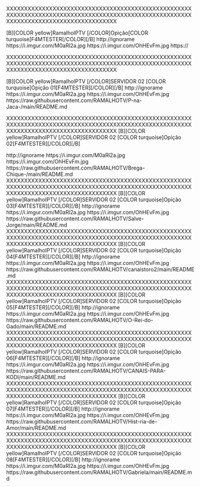 <?xml version="1.0" encoding="UTF-8" standalone="yes"?>
XXXXXXXXXXXXXXXXXXXXXXXXXXXXXXXXXXXXXXXXXXXXXXXXXXXXXXXXXXXXXXXXXXXXXXXXXXXXXXXXXXXXXXXXXXXXXXXXXXXXXXXXXXXXXXXXXXXXXXXXXXXXXXXXXXXXXXX<channels>

<channels>
<channel>
<name>[B][COLOR  yellow]RamalhoIPTV [/COLOR]Opição[COLOR turquoise]F4MTESTER[/COLOR][/B]</name>
<link>http://ignorame</link>
<thumbnail>https://i.imgur.com/M0aRl2a.jpg</thumbnail>
<fanart>https://i.imgur.com/OhHEvFm.jpg</fanart>
<externallink>https://</externallink>
</channel>
</channels>

XXXXXXXXXXXXXXXXXXXXXXXXXXXXXXXXXXXXXXXXXXXXXXXXXXXXXXXXXXXXXXXXXXXXXXXXXXXXXXXXXXXXXXXXXXXXXXXXXXXXXXXXXXXXXXXXXXXXXXXXXXXXXXXXXXXXXXX<channels>

<channels>
<channel>
<name>[B][COLOR  yellow]RamalhoIPTV [/COLOR]SERVIDOR 02 [COLOR turquoise]Opição 01[F4MTESTER][/COLOR][/B]</name>
<link>http://ignorame</link>
<thumbnail>https://i.imgur.com/M0aRl2a.jpg</thumbnail>
<fanart>https://i.imgur.com/OhHEvFm.jpg</fanart>
<externallink>https://raw.githubusercontent.com/RAMALHOTV/P-na-Jaca-/main/README.md</externallink>
</channel>
</channels>

XXXXXXXXXXXXXXXXXXXXXXXXXXXXXXXXXXXXXXXXXXXXXXXXXXXXXXXXXXXXXXXXXXXXXXXXXXXXXXXXXXXXXXXXXXXXXXXXXXXXXXXXXXXXXXXXXXXXXXXXXXXXXXXXXXXXXXX<channels>
<channels>
<channel>
<name>[B][COLOR  yellow]RamalhoIPTV [/COLOR]SERVIDOR 02 [COLOR turquoise]Opição 02[F4MTESTER][/COLOR][/B]</name>
<link>http://ignorame</link>
<thumbnail>https://i.imgur.com/M0aRl2a.jpg</thumbnail>
<fanart>https://i.imgur.com/OhHEvFm.jpg</fanart>
<externallink>https://raw.githubusercontent.com/RAMALHOTV/Brega-Chique-/main/README.md</externallink>
</channel>
</channels>
XXXXXXXXXXXXXXXXXXXXXXXXXXXXXXXXXXXXXXXXXXXXXXXXXXXXXXXXXXXXXXXXXXXXXXXXXXXXXXXXXXXXXXXXXXXXXXXXXXXXXXXXXXXXXXXXXXXXXXXXXXXXXXXXXXXXXXX<channels>

<channels>
<channel>
<name>[B][COLOR  yellow]RamalhoIPTV [/COLOR]SERVIDOR 02 [COLOR turquoise]Opição 03[F4MTESTER][/COLOR][/B]</name>
<link>http://ignorame</link>
<thumbnail>https://i.imgur.com/M0aRl2a.jpg</thumbnail>
<fanart>https://i.imgur.com/OhHEvFm.jpg</fanart>
<externallink>https://raw.githubusercontent.com/RAMALHOTV/Salve-Jorge/main/README.md</externallink>
</channel>
</channels>
XXXXXXXXXXXXXXXXXXXXXXXXXXXXXXXXXXXXXXXXXXXXXXXXXXXXXXXXXXXXXXXXXXXXXXXXXXXXXXXXXXXXXXXXXXXXXXXXXXXXXXXXXXXXXXXXXXXXXXXXXXXXXXXXXXXXXXX<channels>
<channels>
<channel>
<name>[B][COLOR  yellow]RamalhoIPTV [/COLOR]SERVIDOR 02 [COLOR turquoise]Opição 04[F4MTESTER][/COLOR][/B]</name>
<link>http://ignorame</link>
<thumbnail>https://i.imgur.com/M0aRl2a.jpg</thumbnail>
<fanart>https://i.imgur.com/OhHEvFm.jpg</fanart>
<externallink>https://raw.githubusercontent.com/RAMALHOTV/canaistoro2/main/README.md</externallink>
</channel>
</channels>
XXXXXXXXXXXXXXXXXXXXXXXXXXXXXXXXXXXXXXXXXXXXXXXXXXXXXXXXXXXXXXXXXXXXXXXXXXXXXXXXXXXXXXXXXXXXXXXXXXXXXXXXXXXXXXXXXXXXXXXXXXXXXXXXXXXXXXX<channels>
<channels>
<channel>
<name>[B][COLOR  yellow]RamalhoIPTV [/COLOR]SERVIDOR 02 [COLOR turquoise]Opição 05[F4MTESTER][/COLOR][/B]</name>
<link>http://ignorame</link>
<thumbnail>https://i.imgur.com/M0aRl2a.jpg</thumbnail>
<fanart>https://i.imgur.com/OhHEvFm.jpg</fanart>
<externallink>https://raw.githubusercontent.com/RAMALHOTV/O-Rei-do-Gado/main/README.md</externallink>
</channel>
</channels>
XXXXXXXXXXXXXXXXXXXXXXXXXXXXXXXXXXXXXXXXXXXXXXXXXXXXXXXXXXXXXXXXXXXXXXXXXXXXXXXXXXXXXXXXXXXXXXXXXXXXXXXXXXXXXXXXXXXXXXXXXXXXXXXXXXXXXXX<channels>
<channels>
<channel>
<name>[B][COLOR  yellow]RamalhoIPTV [/COLOR]SERVIDOR 02 [COLOR turquoise]Opição 06[F4MTESTER][/COLOR][/B]</name>
<link>http://ignorame</link>
<thumbnail>https://i.imgur.com/M0aRl2a.jpg</thumbnail>
<fanart>https://i.imgur.com/OhHEvFm.jpg</fanart>
<externallink>https://raw.githubusercontent.com/RAMALHOTV/CANAIS-PARA-KODI/main/README.md</externallink>
</channel>
</channels>
XXXXXXXXXXXXXXXXXXXXXXXXXXXXXXXXXXXXXXXXXXXXXXXXXXXXXXXXXXXXXXXXXXXXXXXXXXXXXXXXXXXXXXXXXXXXXXXXXXXXXXXXXXXXXXXXXXXXXXXXXXXXXXXXXXXXXXX<channels>
<channels>
<channel>
<name>[B][COLOR  yellow]RamalhoIPTV [/COLOR]SERVIDOR 02 [COLOR turquoise]Opição 07[F4MTESTER][/COLOR][/B]</name>
<link>http://ignorame</link>
<thumbnail>https://i.imgur.com/M0aRl2a.jpg</thumbnail>
<fanart>https://i.imgur.com/OhHEvFm.jpg</fanart>
<externallink>https://raw.githubusercontent.com/RAMALHOTV/Hist-ria-de-Amor/main/README.md</externallink>
</channel>
</channels>
XXXXXXXXXXXXXXXXXXXXXXXXXXXXXXXXXXXXXXXXXXXXXXXXXXXXXXXXXXXXXXXXXXXXXXXXXXXXXXXXXXXXXXXXXXXXXXXXXXXXXXXXXXXXXXXXXXXXXXXXXXXXXXXXXXXXXXX<channels>
<channels>
<channel>
<name>[B][COLOR  yellow]RamalhoIPTV [/COLOR]SERVIDOR 02 [COLOR turquoise]Opição 08[F4MTESTER][/COLOR][/B]</name>
<link>http://ignorame</link>
<thumbnail>https://i.imgur.com/M0aRl2a.jpg</thumbnail>
<fanart>https://i.imgur.com/OhHEvFm.jpg</fanart>
<externallink>https://raw.githubusercontent.com/RAMALHOTV/Gabriela/main/README.md</externallink>
</channel>
</channels>






